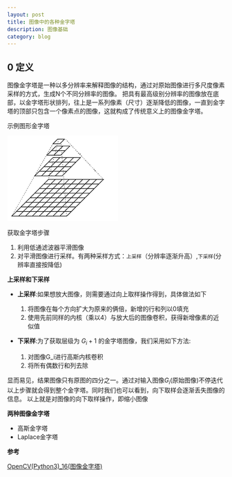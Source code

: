 ```yaml
---
layout: post
title: 图像中的各种金字塔
description: 图像基础
category: blog
---
```


## 0 定义

图像金字塔是一种以多分辨率来解释图像的结构，通过对原始图像进行多尺度像素采样的方式，生成N个不同分辨率的图像。
把具有最高级别分辨率的图像放在底部，以金字塔形状排列，往上是一系列像素（尺寸）逐渐降低的图像，一直到金字塔的顶部只包含一个像素点的图像，这就构成了传统意义上的图像金字塔。

示例图形金字塔


![图像金字塔](/images/blog/image_praid_example.png)

获取金字塔步骤

1. 利用低通滤波器平滑图像
2. 对平滑图像进行采样。有两种采样方式：`上采样`（分辨率逐渐升高）,`下采样`(分辨率直接按降低)

**上采样和下采样**

+ **上采样**:如果想放大图像，则需要通过向上取样操作得到，具体做法如下
  1. 将图像在每个方向扩大为原来的俩倍，新增的行和列以0填充
  2. 使用先前同样的内核（乘以4）与放大后的图像卷积，获得新增像素的近似值
  

  
+ **下采样**:为了获取层级为 $G_i+1$ 的金字塔图像，我们采用如下方法:
   1. 对图像G_i进行高斯内核卷积
   2. 将所有偶数行和列去除
   
显而易见，结果图像只有原图的四分之一。通过对输入图像$G_i$(原始图像)不停迭代以上步骤就会得到整个金字塔。同时我们也可以看到，向下取样会逐渐丢失图像的信息。 以上就是对图像的向下取样操作，即缩小图像

**两种图像金字塔**

+ 高斯金字塔
+ Laplace金字塔



**参考**

[OpenCV(Python3)_16(图像金字塔)](https://blog.csdn.net/qq_27806947/article/details/80769339)
